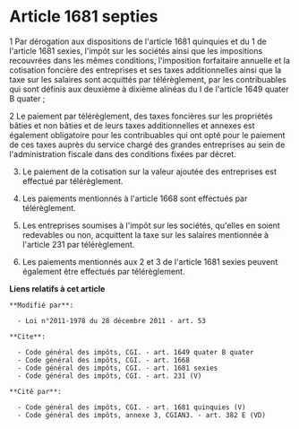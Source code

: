 # Article 1681 septies

1 Par dérogation aux dispositions de l'article 1681 quinquies et du 1 de l'article 1681 sexies, l'impôt sur les sociétés
ainsi que les impositions recouvrées dans les mêmes conditions, l'imposition forfaitaire annuelle et la cotisation foncière
des entreprises et ses taxes additionnelles ainsi que la taxe sur les salaires sont acquittés par télérèglement, par les
contribuables qui sont définis aux deuxième à dixième alinéas du I de l'article 1649 quater B quater ; 

2 Le paiement par télérèglement, des taxes foncières sur les propriétés bâties et non bâties et de leurs taxes additionnelles
et annexes est également obligatoire pour les contribuables qui ont opté pour le paiement de ces taxes auprès du service
chargé des grandes entreprises au sein de l'administration fiscale dans des conditions fixées par décret. 

3. Le paiement de la cotisation sur la valeur ajoutée des entreprises est effectué par télérèglement. 

4. Les paiements mentionnés à l'article 1668 sont effectués par télérèglement. 

5. Les entreprises soumises à l'impôt sur les sociétés, qu'elles en soient redevables ou non, acquittent la taxe sur les
salaires mentionnée à l'article 231 par télérèglement. 

6. Les paiements mentionnés aux 2 et 3 de l'article 1681 sexies peuvent également être effectués par télérèglement.

**Liens relatifs à cet article**

	**Modifié par**:

	  - Loi n°2011-1978 du 28 décembre 2011 - art. 53

	**Cite**:

	  - Code général des impôts, CGI. - art. 1649 quater B quater
	  - Code général des impôts, CGI. - art. 1668
	  - Code général des impôts, CGI. - art. 1681 sexies
	  - Code général des impôts, CGI. - art. 231 (V)

	**Cité par**:

	  - Code général des impôts, CGI. - art. 1681 quinquies (V)
	  - Code général des impôts, annexe 3, CGIAN3. - art. 382 E (VD)
